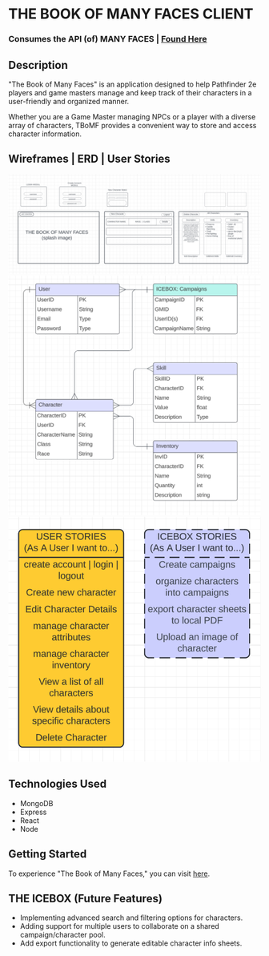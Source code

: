 # THE BOOK OF MANY FACES CLIENT
### Consumes the API (of) MANY FACES | [Found Here](https://github.com/Clund1/BookOfManyFacesAPI)

## Description
"The Book of Many Faces" is an application designed to help Pathfinder 2e players and game masters manage and keep track of their characters in a user-friendly and organized manner. 

Whether you are a Game Master managing NPCs or a player with a diverse array of characters, TBoMF provides a convenient way to store and access character information.

## Wireframes | ERD | User Stories
![Wireframe](public/imgs/WF.png)
![ERD](public/imgs/ERD.png)
![User Stories](public/imgs/US.png)

## Technologies Used
- MongoDB
- Express
- React
- Node

## Getting Started
To experience "The Book of Many Faces," you can visit [here](https://www.youtube.com/watch?v=oHg5SJYRHA0&t=0s).





## THE ICEBOX (Future Features)
- Implementing advanced search and filtering options for characters.
- Adding support for multiple users to collaborate on a shared campaign/character pool.
- Add export functionality to generate editable character info sheets.